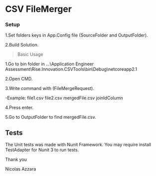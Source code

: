 # CSV FileMerger 

### Setup

1.Set folders keys in App.Config file (SourceFolder and OutputFolder).

2.Build Solution.

> Basic Usage

1.Go to bin folder in ...\Application Engineer Assessment\Rise.Innovation.CSVTools\bin\Debug\netcoreapp2.1

2.Open CMD.

3.Write command with (FileMergeRequest).


-Example: file1.csv file2.csv mergedFile.csv joinIdColumn

4.Press enter.

5.Go to OutputFolder to find mergedFile.csv.

## Tests
The Unit tests was made with Nunit Framework. You may require install TestAdapter for Nunit 3 to run tests.

Thank you

Nicolas Azzara
